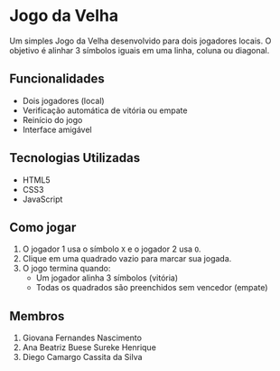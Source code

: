 # Jogo da Velha
Um simples Jogo da Velha desenvolvido para dois jogadores locais. O objetivo é alinhar 3 símbolos iguais em uma linha, coluna ou diagonal.

## Funcionalidades
- Dois jogadores (local)
- Verificação automática de vitória ou empate
- Reinício do jogo
- Interface amigável

## Tecnologias Utilizadas
- HTML5
- CSS3
- JavaScript

## Como jogar
   1. O jogador 1 usa o símbolo `X` e o jogador 2 usa `O`.
   2. Clique em uma quadrado vazio para marcar sua jogada.
   3. O jogo termina quando:
      - Um jogador alinha 3 símbolos (vitória)
      - Todas os quadrados são preenchidos sem vencedor (empate)


## Membros
   1. Giovana Fernandes Nascimento 
   2. Ana Beatriz Buese Sureke Henrique
   3. Diego Camargo Cassita da Silva